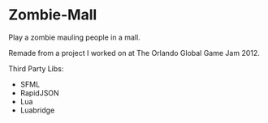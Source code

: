 # Zombie-Mall
Play a zombie mauling people in a mall.

Remade from a project I worked on at The Orlando Global Game Jam 2012.

Third Party Libs:
- SFML
- RapidJSON
- Lua
- Luabridge